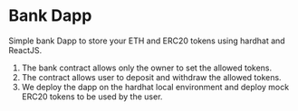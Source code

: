 # Bank Dapp
Simple bank Dapp to store your ETH and ERC20 tokens using hardhat and ReactJS.
1. The bank contract allows only the owner to set the allowed tokens.
2. The contract allows user to deposit and withdraw the allowed tokens.
3. We deploy the dapp on the hardhat local environment and deploy mock ERC20 tokens to be used by the user.

